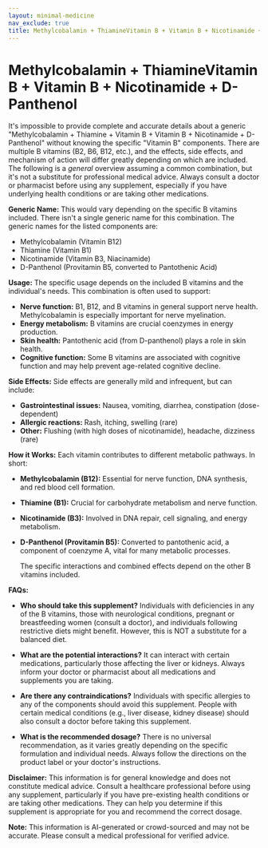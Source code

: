 ```yaml
---
layout: minimal-medicine
nav_exclude: true
title: Methylcobalamin + ThiamineVitamin B + Vitamin B + Nicotinamide + D-Panthenol
---
```


# Methylcobalamin + ThiamineVitamin B + Vitamin B + Nicotinamide + D-Panthenol

It's impossible to provide complete and accurate details about a generic "Methylcobalamin + Thiamine + Vitamin B + Vitamin B + Nicotinamide + D-Panthenol" without knowing the specific "Vitamin B" components.  There are multiple B vitamins (B2, B6, B12, etc.), and the effects, side effects, and mechanism of action will differ greatly depending on which are included.  The following is a *general* overview assuming a common combination, but it's not a substitute for professional medical advice.  Always consult a doctor or pharmacist before using any supplement, especially if you have underlying health conditions or are taking other medications.


**Generic Name:**  This would vary depending on the specific B vitamins included.  There isn't a single generic name for this combination.  The generic names for the listed components are:

* Methylcobalamin (Vitamin B12)
* Thiamine (Vitamin B1)
* Nicotinamide (Vitamin B3, Niacinamide)
* D-Panthenol (Provitamin B5, converted to Pantothenic Acid)

**Usage:**  The specific usage depends on the included B vitamins and the individual's needs.  This combination is often used to support:

* **Nerve function:**  B1, B12, and B vitamins in general support nerve health.  Methylcobalamin is especially important for nerve myelination.
* **Energy metabolism:** B vitamins are crucial coenzymes in energy production.
* **Skin health:** Pantothenic acid (from D-panthenol) plays a role in skin health.
* **Cognitive function:** Some B vitamins are associated with cognitive function and may help prevent age-related cognitive decline.


**Side Effects:**  Side effects are generally mild and infrequent, but can include:

* **Gastrointestinal issues:** Nausea, vomiting, diarrhea, constipation (dose-dependent)
* **Allergic reactions:**  Rash, itching, swelling (rare)
* **Other:** Flushing (with high doses of nicotinamide), headache,  dizziness (rare)

**How it Works:**  Each vitamin contributes to different metabolic pathways.  In short:

* **Methylcobalamin (B12):** Essential for nerve function, DNA synthesis, and red blood cell formation.
* **Thiamine (B1):** Crucial for carbohydrate metabolism and nerve function.
* **Nicotinamide (B3):** Involved in DNA repair, cell signaling, and energy metabolism.
* **D-Panthenol (Provitamin B5):** Converted to pantothenic acid, a component of coenzyme A, vital for many metabolic processes.

  The specific interactions and combined effects depend on the other B vitamins included.


**FAQs:**

* **Who should take this supplement?**  Individuals with deficiencies in any of the B vitamins, those with neurological conditions, pregnant or breastfeeding women (consult a doctor), and individuals following restrictive diets might benefit. However, this is NOT a substitute for a balanced diet.

* **What are the potential interactions?**  It can interact with certain medications, particularly those affecting the liver or kidneys.  Always inform your doctor or pharmacist about all medications and supplements you are taking.

* **Are there any contraindications?** Individuals with specific allergies to any of the components should avoid this supplement.  People with certain medical conditions (e.g., liver disease, kidney disease) should also consult a doctor before taking this supplement.

* **What is the recommended dosage?** There is no universal recommendation, as it varies greatly depending on the specific formulation and individual needs.  Always follow the directions on the product label or your doctor's instructions.


**Disclaimer:** This information is for general knowledge and does not constitute medical advice.  Consult a healthcare professional before using any supplement, particularly if you have pre-existing health conditions or are taking other medications.  They can help you determine if this supplement is appropriate for you and recommend the correct dosage.


**Note:** This information is AI-generated or crowd-sourced and may not be accurate. Please consult a medical professional for verified advice.